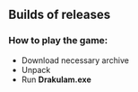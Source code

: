 ## Builds of releases

### How to play the game:

* Download necessary archive
* Unpack
* Run **Drakulam.exe**
